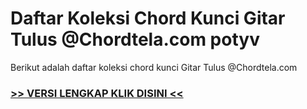 
 # Daftar Koleksi Chord  Kunci Gitar Tulus @Chordtela.com potyv


Berikut adalah daftar koleksi chord  kunci Gitar Tulus @Chordtela.com

###  <a href="https://shortlighzx.web.app?sq=Daftar Koleksi Chord  Kunci Gitar Tulus @Chordtela.com"> >> VERSI LENGKAP KLIK DISINI << </a>
